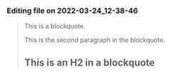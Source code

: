 

### Editing file on 2022-03-24_12-38-46

> This is a blockquote.
>
> This is the second paragraph in the blockquote.
>
> ## This is an H2 in a blockquote


